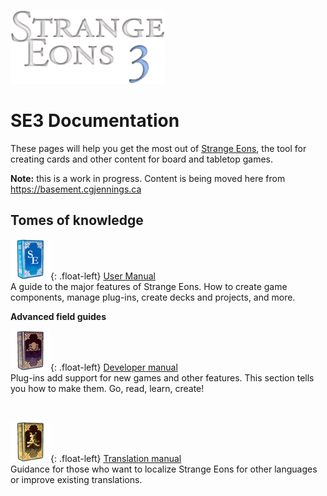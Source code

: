 ![Strange Eons 3](images/se3-header.png)



# SE3 Documentation

These pages will help you get the most out of [Strange Eons](cgjennings.ca/eons/), the tool for creating cards and other content for board and tabletop games.

**Note:** this is a work in progress. Content is being moved here from https://basement.cgjennings.ca

## Tomes of knowledge

![](images/user-manual-logo.png){: .float-left} [User Manual](um-index.md)  
A guide to the major features of Strange Eons. How to create game components, manage plug-ins, create decks and projects, and more.

**Advanced field guides**

![](images/developer-manual-logo.png){: .float-left} [Developer manual](dm-index.md)  
Plug-ins add support for new games and other features. This section tells you how to make them. Go, read, learn, create!

&nbsp;

![](images/translator-manual-logo.png){: .float-left} [Translation manual](tm-index.md)  
Guidance for those who want to localize Strange Eons for other languages or improve existing translations.